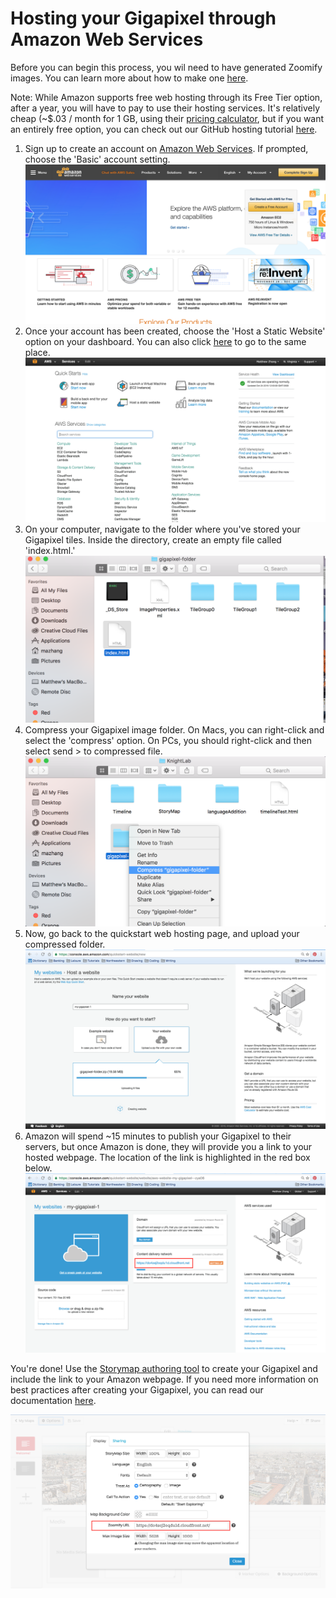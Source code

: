 # Hosting your Gigapixel through Amazon Web Services

Before you can begin this process, you wil need to have generated Zoomify images. You can learn more about how to make one [here](https://storymap.knightlab.com/gigapixel/).

Note: While Amazon supports free web hosting through its Free Tier option, after a year, you will have to pay to use their hosting services. It's relatively cheap (~$.03 / month for 1 GB, using their [pricing calculator](https://calculator.s3.amazonaws.com/index.html), but if you want an entirely free option, you can check out our GitHub hosting tutorial [here](https://github.com/NUKnightLab/StoryMapJS/blob/master/GITHUB_HOSTING/GITHUB_HOSTING.md).

1. Sign up to create an account on [Amazon Web Services](https://aws.amazon.com/). If prompted, choose the 'Basic' account setting.
![](1.png)
2. Once your account has been created, choose the 'Host a Static Website' option on your dashboard. You can also click [here](https://console.aws.amazon.com/quickstart-website/new) to go to the same place.
![](2.png)
3. On your computer, navigate to the folder where you've stored your Gigapixel tiles. Inside the directory, create an empty file called 'index.html.'
![](3.png)
4. Compress your Gigapixel image folder. On Macs, you can right-click and select the 'compress' option. On PCs, you should right-click and then select send > to compressed file.
![](4.png)
5. Now, go back to the quickstart web hosting page, and upload your compressed folder.
![](5.png)
6. Amazon will spend ~15 minutes to publish your Gigapixel to their servers, but once Amazon is done, they will provide you a link to your hosted webpage. The location of the link is highlighted in the red box below.
![](6.png)

You're done! Use the [Storymap authoring tool](https://storymap.knightlab.com/select/) to create your Gigapixel and include the link to your Amazon webpage. If you need more information on best practices after creating your Gigapixel, you can read our documentation [here](https://github.com/NUKnightLab/StoryMapJS/blob/master/BEST_PRACTICES/BEST_PRACTICES.md).

![](7.png)
